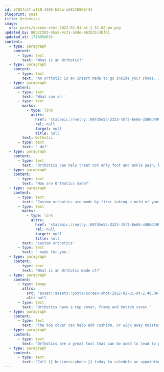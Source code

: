 ```yaml
---
id: 37057a7f-a110-4288-b53a-a58276966f41
blueprint: post
title: Orthotics
image:
  src: posts/screen-shot-2022-02-01-at-2.51.02-pm.png
updated_by: 06b22383-0ba2-4c31-a8de-ab3b25c4bf61
updated_at: 1718950616
content:
  - type: paragraph
    content:
      - type: text
        text: 'What is an Orthotic?'
  - type: paragraph
    content:
      - type: text
        text: 'An orthotic is an insert made to go inside your shoes. It can be as simple as a heel lift, or a custom orthotic made to support your arch type or treat your specific pathology.'
  - type: paragraph
    content:
      - type: text
        text: 'What can an '
      - type: text
        marks:
          - type: link
            attrs:
              href: 'statamic://entry::097d5e53-2323-45f2-8e66-dd06d49948ca'
              rel: null
              target: null
              title: null
        text: Orthotic
      - type: text
        text: ' do?'
  - type: paragraph
    content:
      - type: text
        text: 'Orthotics can help treat not only foot and ankle pain, but can also help relieve hip, knee, and back pain. Your lower limbs work as a unit and if one part isn’t biomechanically functioning the way it should, this can affect other aspects of lower limb, leading to pain. Orthotics can help treat this because they can help realign your lower limb from the foundation. Orthotics can help put your feet in the correct alignment, leading to pain relief.'
  - type: paragraph
    content:
      - type: text
        text: 'How are Orthotics made?'
  - type: paragraph
    content:
      - type: text
        text: 'Custom orthotics are made by first taking a mold of your feet in office. This can be done electronically with a scan or plaster. Your podiatrist will also do a biomechanical exam, take into consideration your foot pathology and what is causing your pain and write a prescription based off of their evaluation to have a pair of '
      - type: text
        marks:
          - type: link
            attrs:
              href: 'statamic://entry::097d5e53-2323-45f2-8e66-dd06d49948ca'
              rel: null
              target: null
              title: null
        text: 'custom orthotics'
      - type: text
        text: ' made for you.'
  - type: paragraph
    content:
      - type: text
        text: 'What is an Orthotic made of?'
  - type: paragraph
    content:
      - type: image
        attrs:
          src: 'asset::assets::posts/screen-shot-2022-02-01-at-2.49.06-pm.png'
          alt: null
      - type: text
        text: 'Orthotics have a top cover, frame and bottom cover.'
  - type: paragraph
    content:
      - type: text
        text: 'The top cover can help add cushion, or wick away moisture. They can be made out of material such as spenco, prolite, EVA, suede and much more. The bottom cover uses material to help with slippage and can be made from materials such as suede, protex, or myolite. The frame is the main part of the orthotic and can be made of different materials to be more or less rigid or flexible. The frame is the main part of the orthotic that controls the position of your heel and the level of arch support.'
  - type: paragraph
    content:
      - type: text
        text: 'Orthotics are a great tool that can be used to lead to pain relief not only in the foot and ankle, but also in the knees, hip and back!'
  - type: paragraph
    content:
      - type: text
        text: 'Call {{ business:phone }} today to schedule an appointment to talk about your custom pair of orthotics!'
---
```

